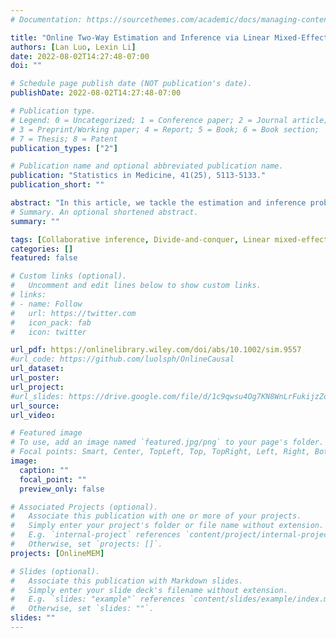 ```yaml
---
# Documentation: https://sourcethemes.com/academic/docs/managing-content/

title: "Online Two-Way Estimation and Inference via Linear Mixed-Effects Models"
authors: [Lan Luo, Lexin Li]
date: 2022-08-02T14:27:48-07:00
doi: ""

# Schedule page publish date (NOT publication's date).
publishDate: 2022-08-02T14:27:48-07:00

# Publication type.
# Legend: 0 = Uncategorized; 1 = Conference paper; 2 = Journal article;
# 3 = Preprint/Working paper; 4 = Report; 5 = Book; 6 = Book section;
# 7 = Thesis; 8 = Patent
publication_types: ["2"]

# Publication name and optional abbreviated publication name.
publication: "Statistics in Medicine, 41(25), 5113-5133."
publication_short: ""

abstract: "In this article, we tackle the estimation and inference problem of analyzing distributed streaming data that is collected continuously over multiple data sites. We propose an online two-way approach via linear mixed-effects models. We explicitly model the site-specific effects as random-effect terms, and tackle both between-site heterogeneity and within-site correlation. We develop an online updating procedure that does not need to re-access the previous data and can efficiently update the parameter estimate, when either new data sites, or new streams of sample observations of the existing data sites, become available. We derive the non-asymptotic error bound for our proposed online estimator, and show that it is asymptotically equivalent to the offline counterpart based on all the raw data. We compare with some key alternative solutions both analytically and numerically, and demonstrate the advantages of our proposal. We further illustrate our method with two data applications."
# Summary. An optional shortened abstract.
summary: ""

tags: [Collaborative inference, Divide-and-conquer, Linear mixed-effects models, Meta-analysis, Online learning.]
categories: []
featured: false

# Custom links (optional).
#   Uncomment and edit lines below to show custom links.
# links:
# - name: Follow
#   url: https://twitter.com
#   icon_pack: fab
#   icon: twitter

url_pdf: https://onlinelibrary.wiley.com/doi/abs/10.1002/sim.9557
#url_code: https://github.com/luolsph/OnlineCausal
url_dataset:
url_poster: 
url_project:
#url_slides: https://drive.google.com/file/d/1c9qwsu4Og7KN8WnLrFukijzZoh9Mbd6D/view?usp=sharing
url_source:
url_video:

# Featured image
# To use, add an image named `featured.jpg/png` to your page's folder. 
# Focal points: Smart, Center, TopLeft, Top, TopRight, Left, Right, BottomLeft, Bottom, BottomRight.
image:
  caption: ""
  focal_point: ""
  preview_only: false

# Associated Projects (optional).
#   Associate this publication with one or more of your projects.
#   Simply enter your project's folder or file name without extension.
#   E.g. `internal-project` references `content/project/internal-project/index.md`.
#   Otherwise, set `projects: []`.
projects: [OnlineMEM]

# Slides (optional).
#   Associate this publication with Markdown slides.
#   Simply enter your slide deck's filename without extension.
#   E.g. `slides: "example"` references `content/slides/example/index.md`.
#   Otherwise, set `slides: ""`.
slides: ""
---
```

